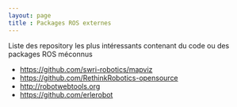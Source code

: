 ```yaml
---
layout: page
title : Packages ROS externes
---
```


Liste des repository les plus intéressants contenant du code ou des packages ROS méconnus

 - https://github.com/swri-robotics/mapviz
 - https://github.com/RethinkRobotics-opensource
 - http://robotwebtools.org
 - https://github.com/erlerobot
 
